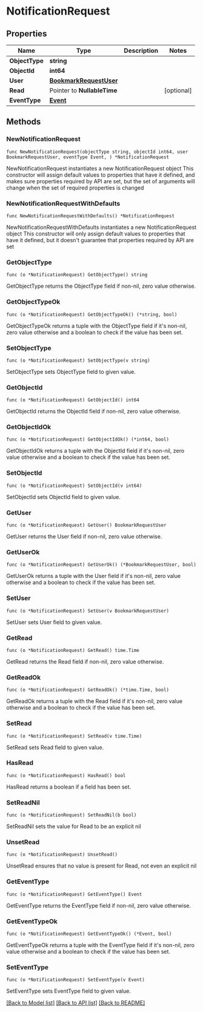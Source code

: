 # NotificationRequest

## Properties

Name | Type | Description | Notes
------------ | ------------- | ------------- | -------------
**ObjectType** | **string** |  | 
**ObjectId** | **int64** |  | 
**User** | [**BookmarkRequestUser**](BookmarkRequestUser.md) |  | 
**Read** | Pointer to **NullableTime** |  | [optional] 
**EventType** | [**Event**](Event.md) |  | 

## Methods

### NewNotificationRequest

`func NewNotificationRequest(objectType string, objectId int64, user BookmarkRequestUser, eventType Event, ) *NotificationRequest`

NewNotificationRequest instantiates a new NotificationRequest object
This constructor will assign default values to properties that have it defined,
and makes sure properties required by API are set, but the set of arguments
will change when the set of required properties is changed

### NewNotificationRequestWithDefaults

`func NewNotificationRequestWithDefaults() *NotificationRequest`

NewNotificationRequestWithDefaults instantiates a new NotificationRequest object
This constructor will only assign default values to properties that have it defined,
but it doesn't guarantee that properties required by API are set

### GetObjectType

`func (o *NotificationRequest) GetObjectType() string`

GetObjectType returns the ObjectType field if non-nil, zero value otherwise.

### GetObjectTypeOk

`func (o *NotificationRequest) GetObjectTypeOk() (*string, bool)`

GetObjectTypeOk returns a tuple with the ObjectType field if it's non-nil, zero value otherwise
and a boolean to check if the value has been set.

### SetObjectType

`func (o *NotificationRequest) SetObjectType(v string)`

SetObjectType sets ObjectType field to given value.


### GetObjectId

`func (o *NotificationRequest) GetObjectId() int64`

GetObjectId returns the ObjectId field if non-nil, zero value otherwise.

### GetObjectIdOk

`func (o *NotificationRequest) GetObjectIdOk() (*int64, bool)`

GetObjectIdOk returns a tuple with the ObjectId field if it's non-nil, zero value otherwise
and a boolean to check if the value has been set.

### SetObjectId

`func (o *NotificationRequest) SetObjectId(v int64)`

SetObjectId sets ObjectId field to given value.


### GetUser

`func (o *NotificationRequest) GetUser() BookmarkRequestUser`

GetUser returns the User field if non-nil, zero value otherwise.

### GetUserOk

`func (o *NotificationRequest) GetUserOk() (*BookmarkRequestUser, bool)`

GetUserOk returns a tuple with the User field if it's non-nil, zero value otherwise
and a boolean to check if the value has been set.

### SetUser

`func (o *NotificationRequest) SetUser(v BookmarkRequestUser)`

SetUser sets User field to given value.


### GetRead

`func (o *NotificationRequest) GetRead() time.Time`

GetRead returns the Read field if non-nil, zero value otherwise.

### GetReadOk

`func (o *NotificationRequest) GetReadOk() (*time.Time, bool)`

GetReadOk returns a tuple with the Read field if it's non-nil, zero value otherwise
and a boolean to check if the value has been set.

### SetRead

`func (o *NotificationRequest) SetRead(v time.Time)`

SetRead sets Read field to given value.

### HasRead

`func (o *NotificationRequest) HasRead() bool`

HasRead returns a boolean if a field has been set.

### SetReadNil

`func (o *NotificationRequest) SetReadNil(b bool)`

 SetReadNil sets the value for Read to be an explicit nil

### UnsetRead
`func (o *NotificationRequest) UnsetRead()`

UnsetRead ensures that no value is present for Read, not even an explicit nil
### GetEventType

`func (o *NotificationRequest) GetEventType() Event`

GetEventType returns the EventType field if non-nil, zero value otherwise.

### GetEventTypeOk

`func (o *NotificationRequest) GetEventTypeOk() (*Event, bool)`

GetEventTypeOk returns a tuple with the EventType field if it's non-nil, zero value otherwise
and a boolean to check if the value has been set.

### SetEventType

`func (o *NotificationRequest) SetEventType(v Event)`

SetEventType sets EventType field to given value.



[[Back to Model list]](../README.md#documentation-for-models) [[Back to API list]](../README.md#documentation-for-api-endpoints) [[Back to README]](../README.md)


